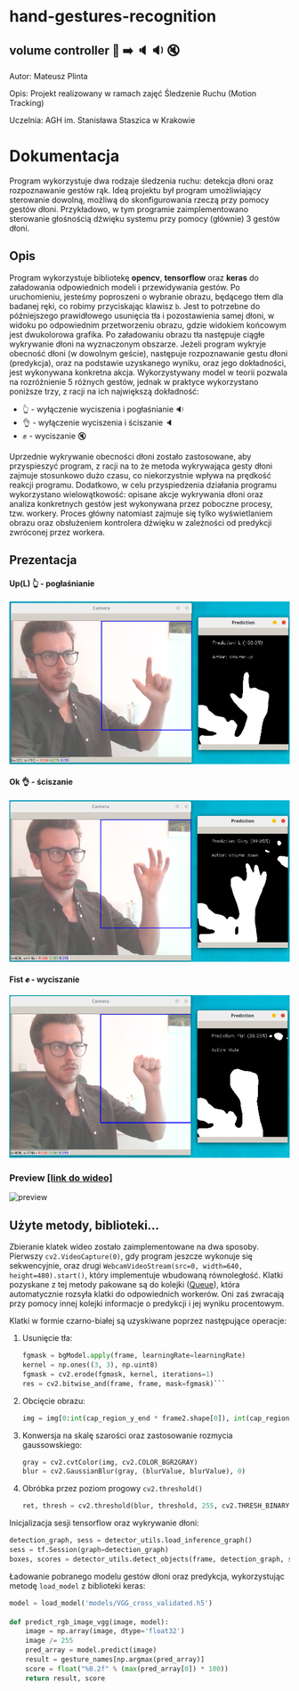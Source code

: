 # hand-gestures-recognition 
## volume controller :wave: :arrow_right: :speaker: :sound: :mute:
Autor: Mateusz Plinta

Opis: Projekt realizowany w ramach zajęć Śledzenie Ruchu (Motion Tracking)

Uczelnia: AGH im. Stanisława Staszica w Krakowie
# Dokumentacja
Program wykorzystuje dwa rodzaje śledzenia ruchu: detekcja dłoni oraz rozpoznawanie gestów rąk.
Ideą projektu był program umożliwiający sterowanie dowolną, możliwą do skonfigurowania rzeczą przy pomocy gestów dłoni. Przykładowo, w tym programie zaimplementowano sterowanie głośnością dźwięku systemu przy pomocy (głównie) 3 gestów dłoni. 
## Opis
Program wykorzystuje bibliotekę **opencv**, **tensorflow** oraz **keras** do załadowania odpowiednich modeli i przewidywania gestów.
Po uruchomieniu, jesteśmy poproszeni o wybranie obrazu, będącego tłem dla badanej ręki, co robimy przyciskając klawisz `b`. Jest to potrzebne do późniejszego prawidłowego usunięcia tła i pozostawienia samej dłoni, w widoku po odpowiednim przetworzeniu obrazu, gdzie widokiem końcowym jest dwukolorowa grafika. 
Po załadowaniu obrazu tła następuje ciągłe wykrywanie dłoni na wyznaczonym obszarze. Jeżeli program wykryje obecność dłoni (w dowolnym geście), następuje rozpoznawanie gestu dłoni (predykcja), oraz na podstawie uzyskanego wyniku, oraz jego dokładności, jest wykonywana konkretna akcja. Wykorzystywany model w teorii pozwala na rozróżnienie 5 różnych gestów, jednak w praktyce wykorzystano poniższe trzy, z racji na ich największą dokładność:
* :point_up_2: - wyłączenie wyciszenia i pogłaśnianie :sound:
* :ok_hand: - wyłączenie wyciszenia i ściszanie :speaker:
* :fist: - wyciszanie :mute:

Uprzednie wykrywanie obecności dłoni zostało zastosowane, aby przyspieszyć program, z racji na to że metoda wykrywająca gesty dłoni zajmuje stosunkowo dużo czasu, co niekorzystnie wpływa na prędkość reakcji programu. Dodatkowo, w celu przyspiedzenia działania programu wykorzystano wielowątkowość: opisane akcje wykrywania dłoni oraz analiza konkretnych gestów jest wykonywana przez poboczne procesy, tzw. workery. Proces główny natomiast zajmuje się tylko wyświetlaniem obrazu oraz obsłużeniem kontrolera dźwięku w zależności od predykcji zwróconej przez workera.
## Prezentacja
#### Up(L) :point_up_2: - pogłaśnianie 
![up](img/prediction_up.png)
#### Ok :ok_hand: - ściszanie 
![ok](img/prediction_ok.png)
#### Fist :fist: - wyciszanie 
![mute](img/prediction_fist.png)
### Preview [[link do wideo]](https://youtu.be/Wsoi_Ua9gs0)
![preview](img/preview.gif)
## Użyte metody, biblioteki...
Zbieranie klatek wideo zostało zaimplementowane na dwa sposoby. Pierwszy `cv2.VideoCapture(0)`, gdy program jeszcze wykonuje się sekwencyjnie, oraz drugi `WebcamVideoStream(src=0, width=640, height=480).start()`, który implementuje wbudowaną równoległość. Klatki pozyskane z tej metody pakowane są do kolejki ([Queue](https://docs.python.org/3/library/queue.html)), która automatycznie rozsyła klatki do odpowiednich workerów. Oni zaś zwracają przy pomocy innej kolejki informacje o predykcji i jej wyniku procentowym.

Klatki w formie czarno-białej są uzyskiwane poprzez następujące operacje:
1. Usunięcie tła:
    ```python
    fgmask = bgModel.apply(frame, learningRate=learningRate)
    kernel = np.ones((3, 3), np.uint8)
    fgmask = cv2.erode(fgmask, kernel, iterations=1)
    res = cv2.bitwise_and(frame, frame, mask=fgmask)```
2. Obcięcie obrazu:
    ```python
    img = img[0:int(cap_region_y_end * frame2.shape[0]), int(cap_region_x_begin * frame2.shape[1]):frame2.shape[1]]
    ```
3. Konwersja na skalę szarości oraz zastosowanie rozmycia gaussowskiego:
    ```python
    gray = cv2.cvtColor(img, cv2.COLOR_BGR2GRAY)
    blur = cv2.GaussianBlur(gray, (blurValue, blurValue), 0)
    ```
4. Obróbka przez poziom progowy `cv2.threshold()`
    ```python
    ret, thresh = cv2.threshold(blur, threshold, 255, cv2.THRESH_BINARY + cv2.THRESH_OTSU)
    ```

Inicjalizacja sesji tensorflow oraz wykrywanie dłoni:
```python
detection_graph, sess = detector_utils.load_inference_graph()
sess = tf.Session(graph=detection_graph)
boxes, scores = detector_utils.detect_objects(frame, detection_graph, sess)
```

Ładowanie pobranego modelu gestów dłoni oraz predykcja, wykorzystując metodę `load_model` z biblioteki keras:
```python
model = load_model('models/VGG_cross_validated.h5')

def predict_rgb_image_vgg(image, model):
    image = np.array(image, dtype='float32')
    image /= 255
    pred_array = model.predict(image)
    result = gesture_names[np.argmax(pred_array)]
    score = float("%0.2f" % (max(pred_array[0]) * 100))
    return result, score
```
